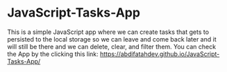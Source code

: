 # JavaScript-Tasks-App
This is a simple JavaScript app where we can create tasks that gets to persisted to the local storage 
so we can leave and come back later and it will still be there and we can delete, clear, and filter them.
You can check the App by the clicking this link: https://abdifatahdev.github.io/JavaScript-Tasks-App/
